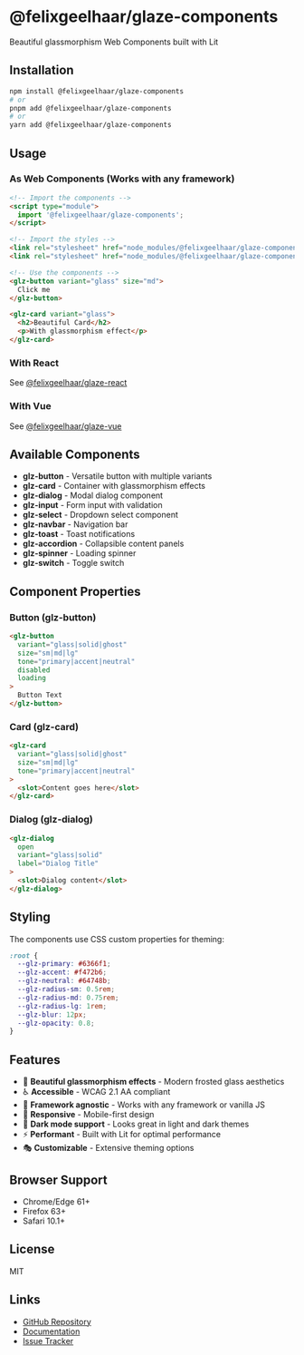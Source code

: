 # @felixgeelhaar/glaze-components

Beautiful glassmorphism Web Components built with Lit

## Installation

```bash
npm install @felixgeelhaar/glaze-components
# or
pnpm add @felixgeelhaar/glaze-components
# or
yarn add @felixgeelhaar/glaze-components
```

## Usage

### As Web Components (Works with any framework)

```html
<!-- Import the components -->
<script type="module">
  import '@felixgeelhaar/glaze-components';
</script>

<!-- Import the styles -->
<link rel="stylesheet" href="node_modules/@felixgeelhaar/glaze-components/dist/styles/tokens.css">
<link rel="stylesheet" href="node_modules/@felixgeelhaar/glaze-components/dist/styles/components.css">

<!-- Use the components -->
<glz-button variant="glass" size="md">
  Click me
</glz-button>

<glz-card variant="glass">
  <h2>Beautiful Card</h2>
  <p>With glassmorphism effect</p>
</glz-card>
```

### With React

See [@felixgeelhaar/glaze-react](https://www.npmjs.com/package/@felixgeelhaar/glaze-react)

### With Vue

See [@felixgeelhaar/glaze-vue](https://www.npmjs.com/package/@felixgeelhaar/glaze-vue)

## Available Components

- **glz-button** - Versatile button with multiple variants
- **glz-card** - Container with glassmorphism effects
- **glz-dialog** - Modal dialog component
- **glz-input** - Form input with validation
- **glz-select** - Dropdown select component
- **glz-navbar** - Navigation bar
- **glz-toast** - Toast notifications
- **glz-accordion** - Collapsible content panels
- **glz-spinner** - Loading spinner
- **glz-switch** - Toggle switch

## Component Properties

### Button (glz-button)

```html
<glz-button 
  variant="glass|solid|ghost"
  size="sm|md|lg"
  tone="primary|accent|neutral"
  disabled
  loading
>
  Button Text
</glz-button>
```

### Card (glz-card)

```html
<glz-card
  variant="glass|solid|ghost"
  size="sm|md|lg"
  tone="primary|accent|neutral"
>
  <slot>Content goes here</slot>
</glz-card>
```

### Dialog (glz-dialog)

```html
<glz-dialog
  open
  variant="glass|solid"
  label="Dialog Title"
>
  <slot>Dialog content</slot>
</glz-dialog>
```

## Styling

The components use CSS custom properties for theming:

```css
:root {
  --glz-primary: #6366f1;
  --glz-accent: #f472b6;
  --glz-neutral: #64748b;
  --glz-radius-sm: 0.5rem;
  --glz-radius-md: 0.75rem;
  --glz-radius-lg: 1rem;
  --glz-blur: 12px;
  --glz-opacity: 0.8;
}
```

## Features

- 🎨 **Beautiful glassmorphism effects** - Modern frosted glass aesthetics
- ♿ **Accessible** - WCAG 2.1 AA compliant
- 🎯 **Framework agnostic** - Works with any framework or vanilla JS
- 📱 **Responsive** - Mobile-first design
- 🌙 **Dark mode support** - Looks great in light and dark themes
- ⚡ **Performant** - Built with Lit for optimal performance
- 🎭 **Customizable** - Extensive theming options

## Browser Support

- Chrome/Edge 61+
- Firefox 63+
- Safari 10.1+

## License

MIT

## Links

- [GitHub Repository](https://github.com/felixgeelhaar/glaze)
- [Documentation](https://github.com/felixgeelhaar/glaze#readme)
- [Issue Tracker](https://github.com/felixgeelhaar/glaze/issues)